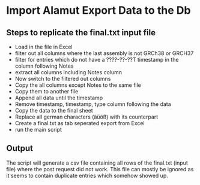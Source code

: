 # Import Alamut Export Data to the Db

## Steps to replicate the final.txt input file
- Load in the file in Excel
- filter out all columns where the last assembly is not GRCh38 or GRCH37
- filter for entries which do not have a ????-??-??T timestamp in the column following Notes
- extract all columns including Notes column
- Now switch to the filtered out columns
- Copy the all columns except Notes to the same file
- Copy them to another file
- Append all data until the timestamp
- Remove timestamp, timestamp, type column following the data
- Copy the data to the final sheet
- Replace all german characters (äüöß) with its counterpart
- Create a final.txt as tab seperated export from Excel 
- run the main script

## Output
The script will generate a csv file containing all rows of the final.txt (input file) where the post request did not work. This file can mostly be ignored as it seems to contain duplicate entries which somehow showed up.
